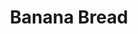 ---
layout: recette
categories: [recettes]
hidden: true
lang: fr
title: Banana Bread
ingredients: 
  - nom: oeufs 
    qte: 2
  - nom: sucre
    qte: 150
    unite: gr
  - nom: farine
    qte: 250
    unite: gr
  - nom: bicarbonate de soude
    qte: 3
    unite: gr
  - nom: bananes ultra mûres
    qte: 2
  - nom: beurre mou
    qte: 80
    unite: gr
  - nom: lait
    qte: 5
    unite: cL
preconditions:
  - Le lait, les bananes et les oeufs doivent être à température ambiante
  - Le beurre doit être mou
  - Préchauffer le four à 160°C
etapes:
  - label: Préparation
    details:
      - Tamiser 150 gr de farine, le sucre, la levure et le bicarbonate dans un saladier
      - Écraser les bananes avec une fourchette
      - Ajouter les bananes, le beurre et le lait
      - Battre au mixeur 
      - Ajouter les oeufs et les 100 derniers grammes de farine
      - Mélanger au fouet
      - Beurrer et fariner le moule puis y ajouter la préparation
materiel:
  - moule à cake
  - batteur électrique
cuisson: 
  - Cuire 60 minutes à 160°C
---
